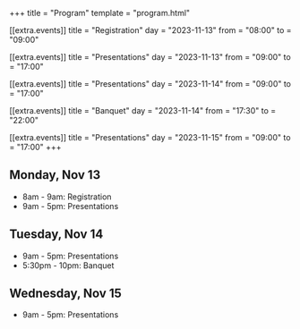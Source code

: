 +++
title = "Program"
template = "program.html"

[[extra.events]]
title = "Registration"
day = "2023-11-13"
from = "08:00"
to = "09:00"

[[extra.events]]
title = "Presentations"
day = "2023-11-13"
from = "09:00"
to = "17:00"


[[extra.events]]
title = "Presentations"
day = "2023-11-14"
from = "09:00"
to = "17:00"

[[extra.events]]
title = "Banquet"
day = "2023-11-14"
from = "17:30"
to = "22:00"


[[extra.events]]
title = "Presentations"
day = "2023-11-15"
from = "09:00"
to = "17:00"
+++

## Monday, Nov 13

- 8am - 9am: Registration
- 9am - 5pm: Presentations

## Tuesday, Nov 14

- 9am - 5pm: Presentations
- 5:30pm - 10pm: Banquet

## Wednesday, Nov 15

- 9am - 5pm: Presentations
